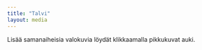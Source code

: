 ```yaml
---
title: "Talvi"
layout: media
---
```


Lisää samanaiheisia valokuvia löydät klikkaamalla pikkukuvat auki.
